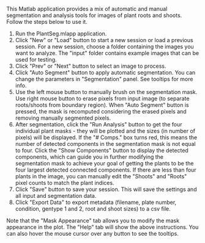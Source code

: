This Matlab application provides a mix of automatic and manual segmentation and analysis tools for images of plant roots and shoots.
Follow the steps below to use it.
1. Run the PlantSeg.mlapp application.
2. Click "New" or "Load" button to start a new session or load a previous session. For a new session, choose a folder containing the images you want to analyze. The "input" folder contains example images that can be used for testing.
3. Click "Prev" or "Next" button to select an image to process.
4. Click "Auto Segment" button to apply automatic segmentation. You can change the parameters in "Segmentation" panel. See tooltips for more info. 
5. Use the left mouse button to manually brush on the segmentation mask. Use right mouse button to erase pixels from input image (to separate roots/shoots from boundary region). When "Auto Segment" button is pressed, the mask is recomputed considering the erased pixels and removing manually segmented pixels.
6. After segmentation, click the "Run Analysis" button to get the four individual plant masks - they will be plotted and the sizes (in number of pixels) will be displayed. If the "# Comps." box turns red, this means the number of detected components in the segmentation mask is not equal to four. Click the "Show Components" button to display the detected components, which can guide you in further modifying the segmentation mask to achieve your goal of getting the plants to be the four largest detected connected components. If there are less than four plants in the image, you can manually edit the "Shoots" and "Roots" pixel counts to match the plant indices.
7. Click "Save" button to save your session. This will save the settings and all input and segmentation data.
8. Click "Export Data" to export metadata (filename, plate number, condition, gentype 1 and 2, root and shoot sizes) to a csv file.

Note that the "Mask Appearance" tab allows you to modify the mask appearance in the plot. The "Help" tab will show the above instructions.
You can also hover the mouse cursor over any button to see the tooltips.

